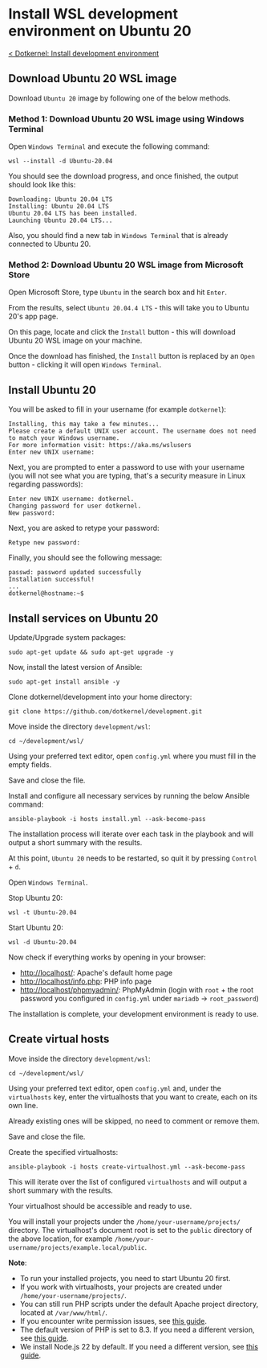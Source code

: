 # Install WSL development environment on Ubuntu 20

[< Dotkernel: Install development environment](../../README.md)

## Download Ubuntu 20 WSL image

Download `Ubuntu 20` image by following one of the below methods.

### Method 1: Download Ubuntu 20 WSL image using Windows Terminal

Open `Windows Terminal` and execute the following command:

```shell
wsl --install -d Ubuntu-20.04
```

You should see the download progress, and once finished, the output should look like this:

```text
Downloading: Ubuntu 20.04 LTS
Installing: Ubuntu 20.04 LTS
Ubuntu 20.04 LTS has been installed.
Launching Ubuntu 20.04 LTS...
```

Also, you should find a new tab in `Windows Terminal` that is already connected to Ubuntu 20.

### Method 2: Download Ubuntu 20 WSL image from Microsoft Store

Open Microsoft Store, type `Ubuntu` in the search box and hit `Enter`.

From the results, select `Ubuntu 20.04.4 LTS` - this will take you to Ubuntu 20's app page.

On this page, locate and click the `Install` button - this will download Ubuntu 20 WSL image on your machine.

Once the download has finished, the `Install` button is replaced by an `Open` button - clicking it will open `Windows Terminal`.

## Install Ubuntu 20

You will be asked to fill in your username (for example `dotkernel`):

```text
Installing, this may take a few minutes...
Please create a default UNIX user account. The username does not need to match your Windows username.
For more information visit: https://aka.ms/wslusers
Enter new UNIX username:
```

Next, you are prompted to enter a password to use with your username (you will not see what you are typing, that's a security measure in Linux regarding passwords):

```text
Enter new UNIX username: dotkernel.
Changing password for user dotkernel.
New password:
```

Next, you are asked to retype your password:

```text
Retype new password:
```

Finally, you should see the following message:

```text
passwd: password updated successfully
Installation successful!
...
dotkernel@hostname:~$
```

## Install services on Ubuntu 20

Update/Upgrade system packages:

```shell
sudo apt-get update && sudo apt-get upgrade -y
```

Now, install the latest version of Ansible:

```shell
sudo apt-get install ansible -y
```

Clone dotkernel/development into your home directory:

```shell
git clone https://github.com/dotkernel/development.git
```

Move inside the directory `development/wsl`:

```shell
cd ~/development/wsl/
```

Using your preferred text editor, open `config.yml` where you must fill in the empty fields.

Save and close the file.

Install and configure all necessary services by running the below Ansible command:

```shell
ansible-playbook -i hosts install.yml --ask-become-pass
```

The installation process will iterate over each task in the playbook and will output a short summary with the results.

At this point, `Ubuntu 20` needs to be restarted, so quit it by pressing `Control` + `d`.

Open `Windows Terminal`.

Stop Ubuntu 20:

```shell
wsl -t Ubuntu-20.04
```

Start Ubuntu 20:

```shell
wsl -d Ubuntu-20.04
```

Now check if everything works by opening in your browser:

- [http://localhost/](http://localhost/): Apache's default home page
- [http://localhost/info.php](http://localhost/info.php): PHP info page
- [http://localhost/phpmyadmin/](http://localhost/phpmyadmin/): PhpMyAdmin (login with `root` + the root password you configured in `config.yml` under `mariadb` -> `root_password`)

The installation is complete, your development environment is ready to use.

## Create virtual hosts

Move inside the directory `development/wsl`:

```shell
cd ~/development/wsl/
```

Using your preferred text editor, open `config.yml` and, under the `virtualhosts` key, enter the virtualhosts that you want to create, each on its own line.

Already existing ones will be skipped, no need to comment or remove them.

Save and close the file.

Create the specified virtualhosts:

```shell
ansible-playbook -i hosts create-virtualhost.yml --ask-become-pass
```

This will iterate over the list of configured `virtualhosts` and will output a short summary with the results.

Your virtualhost should be accessible and ready to use.

You will install your projects under the `/home/your-username/projects/` directory.
The virtualhost's document root is set to the `public` directory of the above location, for example `/home/your-username/projects/example.local/public`.

**Note**:

- To run your installed projects, you need to start Ubuntu 20 first.
- If you work with virtualhosts, your projects are created under `/home/your-username/projects/`.
- You can still run PHP scripts under the default Apache project directory, located at `/var/www/html/`.
- If you encounter write permission issues, see [this guide](FAQ.md#how-do-i-fix-common-permission-issues).
- The default version of PHP is set to 8.3. If you need a different version, see [this guide](FAQ.md#how-do-i-switch-between-php-versions).
- We install Node.js 22 by default. If you need a different version, see [this guide](FAQ.md#how-do-i-switch-to-a-different-version-of-nodejs).
